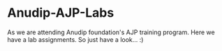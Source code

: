 # Anudip-AJP-Labs

As we are attending Anudip foundation's AJP training program.
Here we have a lab assignments.
So just have a look... :)
